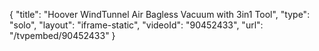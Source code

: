 {
    "title": "Hoover WindTunnel Air Bagless Vacuum with 3in1 Tool",
    "type": "solo",
    "layout": "iframe-static",
    "videoId": "90452433",
    "url": "\/tvpembed\/90452433"
}